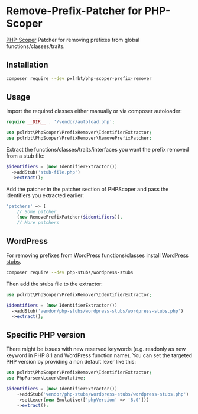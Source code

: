 # Remove-Prefix-Patcher for PHP-Scoper

[PHP-Scoper](https://github.com/humbug/php-scoper) Patcher for removing prefixes from global functions/classes/traits.

## Installation
```sh
composer require --dev pxlrbt/php-scoper-prefix-remover
```

## Usage

Import the required classes either manually or via composer autoloader:
```php
require __DIR__ . '/vendor/autoload.php';

use pxlrbt\PhpScoper\PrefixRemover\IdentifierExtractor;
use pxlrbt\PhpScoper\PrefixRemover\RemovePrefixPatcher;
```

Extract the functions/classes/traits/interfaces you want the prefix removed from a stub file:
```php
$identifiers = (new IdentifierExtractor())
  ->addStub('stub-file.php')
  ->extract();
```

Add the patcher in the patcher section of PHPScoper and pass the identifiers you extracted earlier:
```php
'patchers' => [
    // Some patcher
    (new RemovePrefixPatcher($identifiers)),
    // More patchers
```


## WordPress

For removing prefixes from WordPress functions/classes install [WordPress stubs](https://github.com/php-stubs/wordpress-stubs).
```sh
composer require --dev php-stubs/wordpress-stubs
```

Then add the stubs file to the extractor:

```php
use pxlrbt\PhpScoper\PrefixRemover\IdentifierExtractor;

$identifiers = (new IdentifierExtractor())
  ->addStub('vendor/php-stubs/wordpress-stubs/wordpress-stubs.php')
  ->extract();
```

## Specific PHP version

There might be issues with new reserved keywords (e.g. readonly as new keyword in PHP 8.1 and WordPress function name). You can set the targeted PHP version by providing a non default lexer like this:

```php
use pxlrbt\PhpScoper\PrefixRemover\IdentifierExtractor;
use PhpParser\Lexer\Emulative;

$identifiers = (new IdentifierExtractor())
    ->addStub('vendor/php-stubs/wordpress-stubs/wordpress-stubs.php')
    ->setLexer(new Emulative(['phpVersion' => '8.0']))
    ->extract();
```

